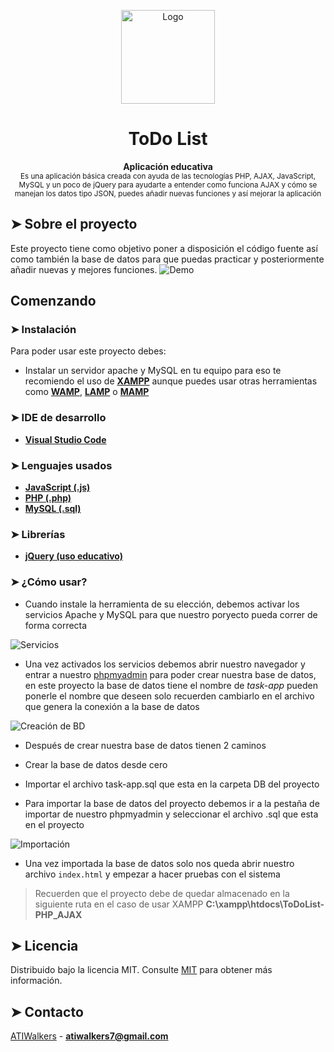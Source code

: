 <p align="center"><img src="https://raw.githubusercontent.com/andreasbm/readme/master/assets/logo-shadow.png" alt="Logo" width="150" height="150" />
</p>
<h1 align="center">ToDo List</h1>
<p align="center"><b>Aplicación educativa</b></br>
<sub>Es una aplicación básica creada con ayuda de las tecnologías PHP, AJAX, JavaScript, MySQL y un poco de jQuery para ayudarte a entender como funciona AJAX y cómo se manejan los datos tipo JSON, puedes añadir nuevas funciones y así mejorar la aplicación</sub>
</p>

## ➤ Sobre el proyecto

Este proyecto tiene como objetivo poner a disposición el código fuente así como también la base de datos para que puedas practicar y posteriormente añadir nuevas y mejores funciones.
![Demo](https://i.ibb.co/gJ70TYw/To-Do-List-PHP-AJAX.png "Demo")
## Comenzando

### ➤ Instalación

Para poder usar este proyecto debes: 
- Instalar un servidor apache y MySQL en tu equipo para eso te recomiendo el uso de **[XAMPP](https://www.apachefriends.org/es/index.html)**  aunque puedes usar otras herramientas como **[WAMP](https://www.wampserver.com/en/)**, **[LAMP](https://bitnami.com/stack/lamp/installer)** o **[MAMP](https://www.mamp.info/en/downloads/)**

### ➤ IDE de desarrollo
- **[Visual Studio Code](https://code.visualstudio.com/)**
### ➤ Lenguajes usados
- **[JavaScript (.js)](https://developer.mozilla.org/es/docs/Web/JavaScript)**
- **[PHP (.php)](https://www.php.net/manual/es/)**
- **[MySQL (.sql)](https://www.w3schools.com/sql/)**

### ➤ Librerías
- **[jQuery (uso educativo)](https://api.jquery.com/category/ajax/)**

### ➤ ¿Cómo usar?

- Cuando instale la herramienta de su elección, debemos activar los servicios Apache y MySQL para que nuestro poryecto pueda correr de forma correcta

![Servicios](https://i.ibb.co/bKTjLHk/Panel-Xampp.png "Servicios")

- Una vez activados los servicios debemos abrir nuestro navegador y entrar a nuestro [phpmyadmin](http://localhost/phpmyadmin/index.php) para poder crear nuestra base de datos, en este proyecto la base de datos tiene el nombre de *task-app* pueden ponerle el nombre que deseen solo recuerden cambiarlo en el archivo que genera la conexión a la base de datos

![Creación de BD](https://i.ibb.co/V2nZRLZ/Creaci-n-de-nuestra-BD.png "Creación de BD")

- Después de crear nuestra base de datos tienen 2 caminos 
 - Crear la base de datos desde cero 
 - Importar el archivo task-app.sql que esta en la carpeta DB del proyecto

- Para importar la base de datos del proyecto debemos ir a la pestaña de importar de nuestro phpmyadmin y seleccionar el archivo .sql que esta en el proyecto

![Importación](https://i.ibb.co/qBKjsMv/Importacion-de-BD.png "Importación")

- Una vez importada la base de datos solo nos queda abrir nuestro archivo `index.html` y empezar a hacer pruebas con el sistema

> Recuerden que el proyecto debe de quedar almacenado en la siguiente ruta en el caso de usar XAMPP **C:\xampp\htdocs\ToDoList-PHP_AJAX**

## ➤ Licencia

Distribuido bajo la licencia MIT. Consulte [MIT](https://opensource.org/licenses/MIT) para obtener más información.

## ➤ Contacto
[ATIWalkers](https://atiwalkers.com.mx) - **atiwalkers7@gmail.com**

